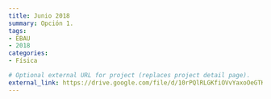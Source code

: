 ```yaml
---
title: Junio 2018
summary: Opción 1.
tags:
- EBAU
- 2018
categories:
- Física

# Optional external URL for project (replaces project detail page).
external_link: https://drive.google.com/file/d/10rPQlRLGKfiOVvYaxoOeGTKEEIGHJPvX/view
---
```

